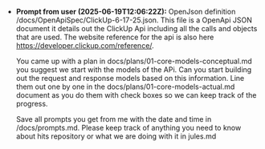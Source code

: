 - **Prompt from user (2025-06-19T12:06:22Z):**
  <issue>
  OpenJson definition /docs/OpenApiSpec/ClickUp-6-17-25.json. This file is a OpenApi JSON document it details out the ClickUp Api including all the calls and objects that are used. The website reference for the api is also here https://developer.clickup.com/reference/.

  You came up with a plan in docs/plans/01-core-models-conceptual.md you suggest we start with the models of the APi. Can you start building out the request and response models based on this information. Line them out one by one in the docs/plans/01-core-models-actual.md document as you do them with check boxes so we can keep track of the progress.


  Save all prompts you get from me with the date and time in /docs/prompts.md.
  Please keep track of anything you need to know about hits repository or what we are doing with it in jules.md
  </issue>
